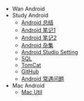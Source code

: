 
* Wan Android 
* Study Android
  * [Android 总结](StudyAndroid/hello-markdown.md)
  * [Android 笔记1](StudyAndroid/what-is-docsify.md)
  * [Android 笔记2](StudyAndroid/what-is-docsify1.md)
  * [Android 杂集](StudyAndroid/docsify-quickstart.md)
  * [Android Studio Setting](StudyAndroid/android-setting.md)
  * [SQL](StudyAndroid/sql.md)
  * [TomCat](StudyAndroid/tomcat.md)
  * [GitHub](StudyAndroid/github.md)
  * [Android 常遇问题](StudyAndroid/androidquestion.md)
* Mac Android 
  * [Mac Util](MacAndroid/android-setting.md)